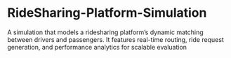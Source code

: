 # RideSharing-Platform-Simulation
A simulation that models a ridesharing platform’s dynamic matching between drivers and passengers. It features real-time routing, ride request generation, and performance analytics for scalable evaluation
